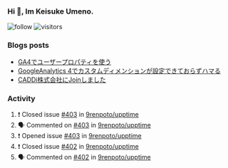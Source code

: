 ### Hi 👋, Im Keisuke Umeno.

<!--
**9renpoto/9renpoto** is a ✨ _special_ ✨ repository because its `README.md` (this file) appears on your GitHub profile.

Here are some ideas to get you started:

- 🔭 I’m currently working on ...
- 🌱 I’m currently learning ...
- 👯 I’m looking to collaborate on ...
- 🤔 I’m looking for help with ...
- 💬 Ask me about ...
- 📫 How to reach me: ...
- 😄 Pronouns: ...
- ⚡ Fun fact: ...
-->

![follow](https://img.shields.io/github/followers/9renpoto?label=Follow&style=social)
![visitors](https://komarev.com/ghpvc/?username=9renpoto&label=Profile%20views&color=0e75b6&style=flat)

### Blogs posts

<!-- BLOG-POST-LIST:START -->
- [GA4でユーザープロパティを使う](https://9renpoto.dev/2021/02/21/google-analytics-4-user-properties/)
- [GoogleAnalytics 4でカスタムディメンションが設定できておらずハマる](https://9renpoto.dev/2021/02/13/google-analytics-4/)
- [CADDi株式会社にJoinしました](https://9renpoto.dev/2020/12/05/join/)
<!-- BLOG-POST-LIST:END -->

### Activity

<!--START_SECTION:activity-->
1. ❗️ Closed issue [#403](https://github.com/9renpoto/upptime/issues/403) in [9renpoto/upptime](https://github.com/9renpoto/upptime)
2. 🗣 Commented on [#403](https://github.com/9renpoto/upptime/issues/403) in [9renpoto/upptime](https://github.com/9renpoto/upptime)
3. ❗️ Opened issue [#403](https://github.com/9renpoto/upptime/issues/403) in [9renpoto/upptime](https://github.com/9renpoto/upptime)
4. ❗️ Closed issue [#402](https://github.com/9renpoto/upptime/issues/402) in [9renpoto/upptime](https://github.com/9renpoto/upptime)
5. 🗣 Commented on [#402](https://github.com/9renpoto/upptime/issues/402) in [9renpoto/upptime](https://github.com/9renpoto/upptime)
<!--END_SECTION:activity-->

<!--START_SECTION:waka-->
<!--END_SECTION:waka-->
